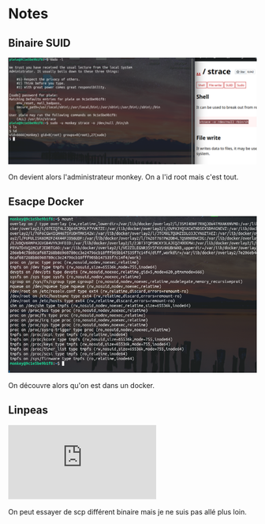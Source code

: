 # Notes 

## Binaire SUID

![alt text](https://github.com/0x14mth3n1ght/Writeup/blob/master/ZiTF/system/image1.png)

On devient alors l'administrateur monkey. On a l'id root mais c'est tout.

## Esacpe Docker

![alt text](https://github.com/0x14mth3n1ght/Writeup/blob/master/ZiTF/system/image2.png)

On découvre alors qu'on est dans un docker.

## Linpeas

![alt text](https://github.com/0x14mth3n1ght/Writeup/blob/master/ZiTF/system/docker_linspeas.txt)

On peut essayer de scp différent binaire mais je ne suis pas allé plus loin.
